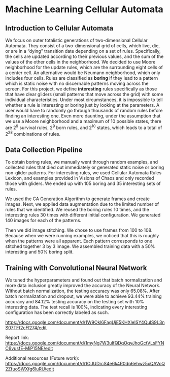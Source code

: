# Machine Learning Cellular Automata

## Introduction to Cellular Automata
We focus on outer totalistic generations of two-dimensional Cellular Automata. They consist of a two-dimensional grid of cells, which live, die, or are in a “dying” transition date depending on a set of rules. Specifically, the cells are updated according to their previous values, and the sum of the values of the other cells in the neighborhood. We decided to use Moore neighborhood for the update rules, which are the surrounding eight cells of a center cell. An alternative would be Neumann neighborhood, which only includes four cells. Rules are classified as **boring** if they lead to a pattern which is static noise with no discernable patterns moving across the screen. For this project, we define **interesting** rules specifically as those that have clear gliders (small patterns that move across the grid) with some individual characteristics. Under most circumstances, it is impossible to tell whether a rule is interesting or boring just by looking at the parameters. A user would have to randomly go through thousands of random rules before finding an interesting one. Even more daunting, under the assumption that we use a Moore neighborhood and a maximum of 10 possible states, there are 2<sup>9</sup> survival rules, 2<sup>9</sup> born rules, and 2<sup>10</sup> states, which leads to a total of 2<sup>28</sup> combinations of rules. 

## Data Collection Pipeline
To obtain boring rules, we manually went through random examples, and collected rules that died out immediately or generated static noise or boring non-glider patterns. For interesting rules, we used Cellular Automata Rules Lexicon, and examples provided in Visions of Chaos and only recorded those with gliders. We ended up with 105 boring and 35 interesting sets of rules. 

We used the CA Generation Algorithm to generate frames and create images. Next, we applied data augmentation due to the limited number of rules that we identified. We reused the boring rules 10 times, and the interesting rules 30 times with different initial configuration. We generated 140 images for each of the patterns. 

Then we did image stitching. We chose to use frames from 100 to 108. Because when we were running examples, we noticed that this is roughly when the patterns were all apparent. Each pattern corresponds to one stitched together 3 by 3 image. We assembled training data with a 50% interesting and 50% boring split. 

## Training with Convolutional Neural Network 
We tuned the hyperparameters and found out that batch normalization and more data inclusion greatly improved the accuracy of the Neural Network. Without batch normalization, the testing accuracy was only 65.08%. After batch normalization and dropout, we were able to achieve 93.44% training accuracy and 84.12% testing accuracy on the testing set with 10% interesting data. The test recall is 100%, indicating every interesting configuration has been correctly labeled as such. 



https://docs.google.com/document/d/1W9Okl6FagUjE5KHXleISY4QuIS9L3nS07TFt2cFl274/edit


Report link: https://docs.google.com/document/d/1myNg7W3ulfQDqOqyJhoGctVLsFYNC6vusfE-MiP15NE/edit

Additional resources (Future work): https://docs.google.com/document/d/1OJUDrcS4e6k4R0dp6ehwz5xQAVcQ2ZfuoSWXfg6luRU/edit
